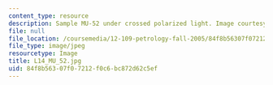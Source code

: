 ```yaml
---
content_type: resource
description: Sample MU-52 under crossed polarized light. Image courtesy of MIT OCW.
file: null
file_location: /coursemedia/12-109-petrology-fall-2005/84f8b56307f07212f0c6bc872d62c5ef_L14_MU_52.jpg
file_type: image/jpeg
resourcetype: Image
title: L14_MU_52.jpg
uid: 84f8b563-07f0-7212-f0c6-bc872d62c5ef
---
```

